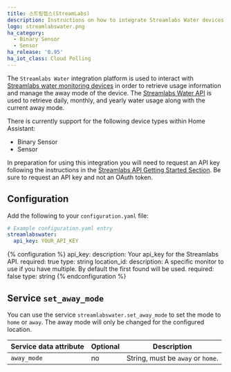 ```yaml
---
title: 스트림랩스(StreamLabs)
description: Instructions on how to integrate Streamlabs Water devices with Home Assistant.
logo: streamlabswater.png
ha_category:
  - Binary Sensor
  - Sensor
ha_release: '0.95'
ha_iot_class: Cloud Polling
---
```


The `Streamlabs Water` integration platform is used to interact with [Streamlabs water monitoring devices](https://www.streamlabswater.com/) in order to retrieve usage information and manage the away mode of the device. The [Streamlabs Water API](https://developer.streamlabswater.com) is used to retrieve daily, monthly, and yearly water usage along with the current away mode.

There is currently support for the following device types within Home Assistant:

- Binary Sensor
- Sensor

In preparation for using this integration you will need to request an API key following the instructions in the [Streamlabs API Getting Started Section](https://developer.streamlabswater.com/docs/getting-started.html). Be sure to request an API key and not an OAuth token.

## Configuration

Add the following to your `configuration.yaml` file:

```yaml
# Example configuration.yaml entry
streamlabswater:
  api_key: YOUR_API_KEY
```

{% configuration %}
api_key:
  description: Your api_key for the Streamlabs API.
  required: true
  type: string
location_id:
  description: A specific monitor to use if you have multiple. By default the first found will be used.
  required: false
  type: string
{% endconfiguration %}

## Service `set_away_mode`

You can use the service `streamlabswater.set_away_mode` to set the mode to `home` or `away`. The away mode will only be changed for the configured location.

| Service data attribute | Optional | Description |
| ---------------------- | -------- | ----------- |
| `away_mode` | no | String, must be `away` or `home`.
